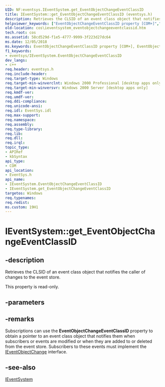 ```yaml
---
UID: NF:eventsys.IEventSystem.get_EventObjectChangeEventClassID
title: IEventSystem::get_EventObjectChangeEventClassID (eventsys.h)
description: Retrieves the CLSID of an event class object that notifies the caller of changes to the event store.
helpviewer_keywords: ["EventObjectChangeEventClassID property [COM+]","EventObjectChangeEventClassID property [COM+]","IEventSystem interface","IEventSystem interface [COM+]","EventObjectChangeEventClassID property","IEventSystem.EventObjectChangeEventClassID","IEventSystem.get_EventObjectChangeEventClassID","IEventSystem::EventObjectChangeEventClassID","IEventSystem::get_EventObjectChangeEventClassID","_cos_IEventSystem_Properties","cos.ieventsystem_eventobjectchangeeventclassid","eventsys/IEventSystem::EventObjectChangeEventClassID","eventsys/IEventSystem::get_EventObjectChangeEventClassID","get_EventObjectChangeEventClassID"]
old-location: cos\ieventsystem_eventobjectchangeeventclassid.htm
tech.root: cos
ms.assetid: 58cd529d-f1e5-4777-9999-3f223d27dc64
ms.date: 12/05/2018
ms.keywords: EventObjectChangeEventClassID property [COM+], EventObjectChangeEventClassID property [COM+],IEventSystem interface, IEventSystem interface [COM+],EventObjectChangeEventClassID property, IEventSystem.EventObjectChangeEventClassID, IEventSystem.get_EventObjectChangeEventClassID, IEventSystem::EventObjectChangeEventClassID, IEventSystem::get_EventObjectChangeEventClassID, _cos_IEventSystem_Properties, cos.ieventsystem_eventobjectchangeeventclassid, eventsys/IEventSystem::EventObjectChangeEventClassID, eventsys/IEventSystem::get_EventObjectChangeEventClassID, get_EventObjectChangeEventClassID
f1_keywords:
- eventsys/IEventSystem.EventObjectChangeEventClassID
dev_langs:
- c++
req.header: eventsys.h
req.include-header: 
req.target-type: Windows
req.target-min-winverclnt: Windows 2000 Professional [desktop apps only]
req.target-min-winversvr: Windows 2000 Server [desktop apps only]
req.kmdf-ver: 
req.umdf-ver: 
req.ddi-compliance: 
req.unicode-ansi: 
req.idl: EventSys.idl
req.max-support: 
req.namespace: 
req.assembly: 
req.type-library: 
req.lib: 
req.dll: 
req.irql: 
topic_type:
- APIRef
- kbSyntax
api_type:
- COM
api_location:
- EventSys.h
api_name:
- IEventSystem.EventObjectChangeEventClassID
- IEventSystem.get_EventObjectChangeEventClassID
targetos: Windows
req.typenames: 
req.redist: 
ms.custom: 19H1
---
```


# IEventSystem::get_EventObjectChangeEventClassID


## -description


Retrieves the CLSID of an event class object that notifies the caller of changes to the event store.

This property is read-only.


## -parameters


## -remarks



Subscriptions can use the <b>EventObjectChangeEventClassID</b> property to obtain a pointer to an event class object that notifies them when subscribers or events are modified or when they are added to or deleted from the event store. Subscribers to these events must implement the <a href="https://docs.microsoft.com/windows/desktop/api/eventsys/nn-eventsys-ieventobjectchange">IEventObjectChange</a> interface.





## -see-also




<a href="https://docs.microsoft.com/windows/desktop/api/eventsys/nn-eventsys-ieventsystem">IEventSystem</a>
 

 

